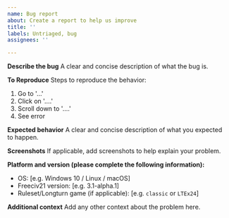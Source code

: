 ```yaml
---
name: Bug report
about: Create a report to help us improve
title: ''
labels: Untriaged, bug
assignees: ''

---
```


**Describe the bug**
A clear and concise description of what the bug is.

**To Reproduce**
Steps to reproduce the behavior:
1. Go to '...'
2. Click on '....'
3. Scroll down to '....'
4. See error

**Expected behavior**
A clear and concise description of what you expected to happen.

**Screenshots**
If applicable, add screenshots to help explain your problem.

**Platform and version (please complete the following information):**
 - OS: [e.g. Windows 10 / Linux / macOS]
 - Freeciv21 version: [e.g. 3.1-alpha.1]
 - Ruleset/Longturn game (if applicable): [e.g. `classic` or `LTEx24`]

**Additional context**
Add any other context about the problem here.
